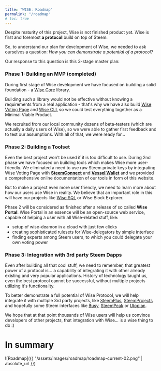 ```yaml
---
title: "WISE: Roadmap"
permalink: "/roadmap"
# toc: true
---
```


Despite maturity of this project, Wise is not finished product yet. Wise is first and foremost **a protocol** build on top of Steem.

So, to understand our plan for development of Wise, we needed to ask ourselves a question: _How you can demonstrate a potential of a protocol?_

Our response to this question is this 3-stage master plan:

### Phase 1: Building an MVP (completed)

During first stage of Wise development we have focused on building a solid foundation - a [Wise Core](https://github.com/noisy-witness/steem-wise-core) library.

Building such a library would not be effective without knowing a requirements from a real application - that's why we have also build [Wise Voting Page](https://wise.vote/voting-page/) and [Wise CLI](https://github.com/noisy-witness/steem-wise-cli), so we could test everything together as a Minimal Viable Product.

We recruited from our local community dozens of beta-testers (which are actually a daily users of Wise), so we were able to gather first feedback and to test our assumptions. With all of that, we were ready for...

### Phase 2: Building a Toolset

Even the best project won't be used if it is too difficult to use. During 2nd phase we have focused on building tools which makes Wise more user-friendly. We eliminated a need to use raw Steem private keys by integrating Wise Voting Page with **[SteemConnect](https://steemconnect.com/)** and **[Vessel Wallet](https://github.com/aaroncox/vessel/releases)** and we provided a comprehensive online documentation of our tools in form of this website.

But to make a project even more user friendly, we need to learn more about how our users use Wise in reality. We believe that an important role in this will have our projects like [Wise SQL](https://github.com/noisy-witness/steem-wise-sql) or Wise Block Explorer.

Phase 2 will be considered as finished after a release of so called **Wise Portal**. Wise Portal in an essence will be an open-source web service, capable of helping a user with all Wise-related stuff, like:

* setup of wise-deamon in a cloud with just few clicks
* creating sophisticated rulesets for Wise-delegators by simple interface
* finding experts among Steem users, to which you could delegate your own voting power

### Phase 3: Integration with 3rd party Steem Dapps

Even after building all that cool stuff, we need to remember, that greatest power of a protocol is... a capability of integrating it with other already existing and very popular applications. History of technology taught us, even the best protocol cannot be successful, without multiple projects utilizing it's functionality.

To better demonstrate a full potential of Wise Protocol, we will help integrate it with multiple 3rd party projects, like [SteemPlus](https://steemprojects.com/projects/p/steemplus/), [SteemProjects](https://steemprojects.com/) and hopefully some Steem interfaces like [Busy](https://busy.org), [SteemPeak](https://steempeak.com/) or [Utopian](https://utopian.io/).

We hope that at that point thousands of Wise users will help us convince developers of other projects, that integration with Wise... is a wise thing to do :)

# In summary

![Roadmap]({{ "/assets/images/roadmap/roadmap-current-02.png" | absolute_url }})